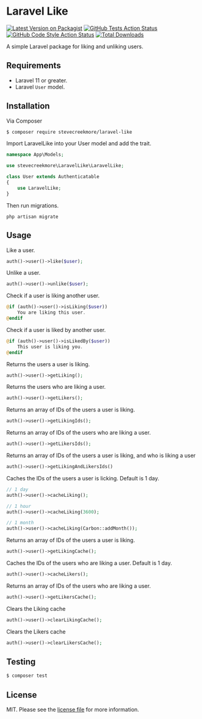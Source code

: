 # Laravel Like

[![Latest Version on Packagist](https://img.shields.io/packagist/v/stevecreekmore/laravel-like.svg?style=flat-square)](https://packagist.org/packages/stevecreekmore/laravel-like)
[![GitHub Tests Action Status](https://img.shields.io/github/actions/workflow/status/stevecreekmore/laravel-like/run-tests.yml?branch=main&label=tests&style=flat-square)](https://github.com/stevecreekmore/laravel-like/actions?query=workflow%3Arun-tests+branch%3Amain)
[![GitHub Code Style Action Status](https://img.shields.io/github/actions/workflow/status/stevecreekmore/laravel-like/fix-php-code-style-issues.yml?branch=main&label=code%20style&style=flat-square)](https://github.com/stevecreekmore/laravel-like/actions?query=workflow%3A"Fix+PHP+code+style+issues"+branch%3Amain)
[![Total Downloads](https://img.shields.io/packagist/dt/stevecreekmore/laravel-like.svg?style=flat-square)](https://packagist.org/packages/stevecreekmore/laravel-like)

A simple Laravel package for liking and unliking users.

## Requirements
- Laravel 11 or greater.
- Laravel `User` model.

## Installation

Via Composer

``` bash
$ composer require stevecreekmore/laravel-like
```

Import LaravelLike into your User model and add the trait.

```php
namespace App\Models;

use stevecreekmore\LaravelLike\LaravelLike;

class User extends Authenticatable
{
    use LaravelLike;
}
```

Then run migrations.

```
php artisan migrate
```

## Usage

Like a user.
```php
auth()->user()->like($user);
```

Unlike a user.
```php
auth()->user()->unlike($user);
```

Check if a user is liking another user.
```php
@if (auth()->user()->isLiking($user))
    You are liking this user.
@endif
```

Check if a user is liked by another user.
```php
@if (auth()->user()->isLikedBy($user))
    This user is liking you.
@endif
```

Returns the users a user is liking.
```php
auth()->user()->getLiking();
```

Returns the users who are liking a user.
```php
auth()->user()->getLikers();
```

Returns an array of IDs of the users a user is liking.
```php
auth()->user()->getLikingIds();
```

Returns an array of IDs of the users who are liking a user.
```php
auth()->user()->getLikersIds();
```

Returns an array of IDs of the users a user is liking, and who is liking a user
```php
auth()->user()->getLikingAndLikersIds()
```

Caches the IDs of the users a user is licking. Default is 1 day.
```php
// 1 day
auth()->user()->cacheLiking();

// 1 hour
auth()->user()->cacheLiking(3600);

// 1 month
auth()->user()->cacheLiking(Carbon::addMonth());
```

Returns an array of IDs of the users a user is liking.
```php
auth()->user()->getLikingCache();
```

Caches the IDs of the users who are liking a user. Default is 1 day.
```php
auth()->user()->cacheLikers();
```

Returns an array of IDs of the users who are liking a user.
```php
auth()->user()->getLikersCache();
```

Clears the Liking cache
```php
auth()->user()->clearLikingCache();
```

Clears the Likers cache
```php
auth()->user()->clearLikersCache();
```

## Testing

``` bash
$ composer test
```

## License

MIT. Please see the [license file](license.md) for more information.

